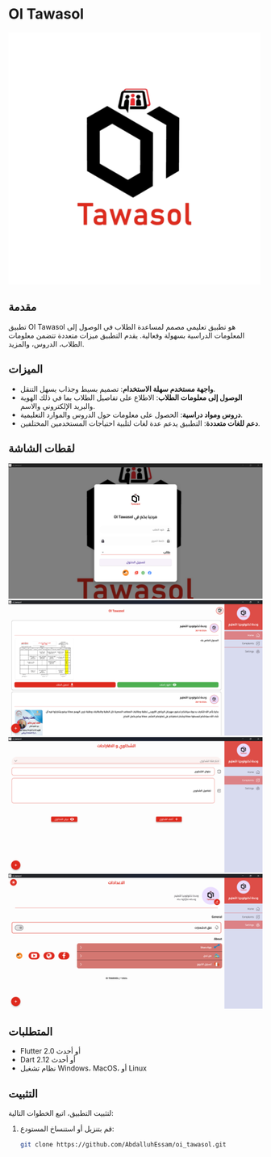 # OI Tawasol

![Logo](https://github.com/AbdalluhEssam/OI-Tawasol-Desktop/raw/main/logo.png)

## مقدمة
تطبيق OI Tawasol هو تطبيق تعليمي مصمم لمساعدة الطلاب في الوصول إلى المعلومات الدراسية بسهولة وفعالية. يقدم التطبيق ميزات متعددة تتضمن معلومات الطلاب، الدروس، والمزيد.

## الميزات
- **واجهة مستخدم سهلة الاستخدام**: تصميم بسيط وجذاب يسهل التنقل.
- **الوصول إلى معلومات الطلاب**: الاطلاع على تفاصيل الطلاب بما في ذلك الهوية والبريد الإلكتروني والاسم.
- **دروس ومواد دراسية**: الحصول على معلومات حول الدروس والموارد التعليمية.
- **دعم للغات متعددة**: التطبيق يدعم عدة لغات لتلبية احتياجات المستخدمين المختلفين.

## لقطات الشاشة
![Screenshot 1](https://github.com/AbdalluhEssam/OI-Tawasol-Desktop/raw/main/screenshot1.png)
![Screenshot 2](https://github.com/AbdalluhEssam/OI-Tawasol-Desktop/raw/main/screenshot2.png)
![Screenshot 3](https://github.com/AbdalluhEssam/OI-Tawasol-Desktop/raw/main/screenshot3.png)
![Screenshot 4](https://github.com/AbdalluhEssam/OI-Tawasol-Desktop/raw/main/screenshot4.png)

## المتطلبات
- Flutter 2.0 أو أحدث
- Dart 2.12 أو أحدث
- نظام تشغيل Windows، MacOS، أو Linux

## التثبيت
لتثبيت التطبيق، اتبع الخطوات التالية:

1. قم بتنزيل أو استنساخ المستودع:
   ```bash
   git clone https://github.com/AbdalluhEssam/oi_tawasol.git
